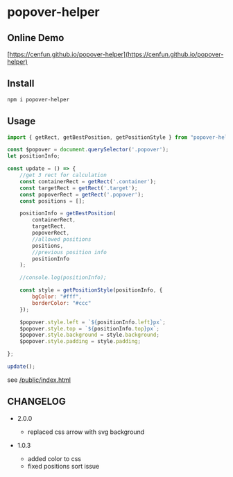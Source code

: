 # popover-helper
## Online Demo
[https://cenfun.github.io/popover-helper](https://cenfun.github.io/popover-helper)

## Install
```sh
npm i popover-helper
```

## Usage
```js
import { getRect, getBestPosition, getPositionStyle } from "popover-helper";

const $popover = document.querySelector('.popover');
let positionInfo;

const update = () => {
    //get 3 rect for calculation
    const containerRect = getRect('.container');
    const targetRect = getRect('.target');
    const popoverRect = getRect('.popover');
    const positions = [];

    positionInfo = getBestPosition(
        containerRect,
        targetRect,
        popoverRect,
        //allowed positions
        positions,
        //previous position info
        positionInfo
    );

    //console.log(positionInfo);

    const style = getPositionStyle(positionInfo, {
        bgColor: "#fff",
        borderColor: "#ccc"
    });

    $popover.style.left = `${positionInfo.left}px`;
    $popover.style.top = `${positionInfo.top}px`;
    $popover.style.background = style.background;
    $popover.style.padding = style.padding;

};

update();

```
see [/public/index.html](/public/index.html)

## CHANGELOG

- 2.0.0
    - replaced css arrow with svg background

- 1.0.3
    - added color to css
    - fixed positions sort issue